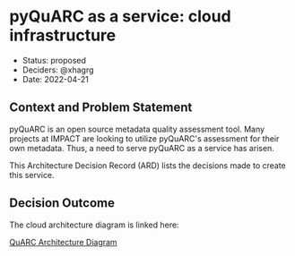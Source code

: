 # pyQuARC as a service: cloud infrastructure

* Status: proposed
* Deciders: @xhagrg
* Date: 2022-04-21

## Context and Problem Statement

pyQuARC is an open source metadata quality assessment tool. Many projects at IMPACT are looking to utilize pyQuARC's assessment for their own metadata. Thus, a need to serve pyQuARC as a service has arisen.

This Architecture Decision Record (ARD) lists the decisions made to create this service.


## Decision Outcome

The cloud architecture diagram is linked here:

[QuARC Architecture Diagram](https://lucid.app/lucidchart/60029a21-e153-4d77-a023-33a747c289f4/edit?beaconFlowId=B1515433338621E6&invitationId=inv_88602a11-150a-4800-8176-b1b1d1f38ccb&page=0_0#)
